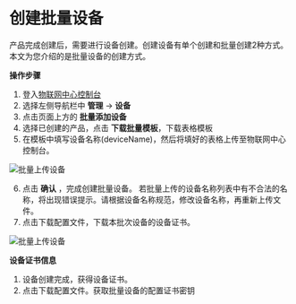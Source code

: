# 创建批量设备

产品完成创建后，需要进行设备创建。创建设备有单个创建和批量创建2种方式。本文为您介绍的是批量设备的创建方式。

**操作步骤**

1. 登入[物联网中心控制台](https://iot-console.jdcloud.com/hub/)
2. 选择左侧导航栏中 **管理** -> **设备**
3. 点击页面上方的 **批量添加设备**
4. 选择已创建的产品，点击 **下载批量模板**，下载表格模板
5. 在模板中填写设备名称(deviceName)，然后将填好的表格上传至物联网中心控制台。

![批量上传设备](../../../../../image/IoT/IoT-Hub/download-batch-template.png)

6. 点击 **确认** ，完成创建批量设备。
若批量上传的设备名称列表中有不合法的名称，将出现错误提示。请根据设备名称规范，修改设备名称，再重新上传文件。
7. 点击下载配置文件，下载本批次设备的设备证书。

![批量上传设备](../../../../../image/IoT/IoT-Hub/click-download-config-file.png)

**设备证书信息**

1. 设备创建完成，获得设备证书。
2. 点击下载配置文件。获取批量设备的配置证书密钥
